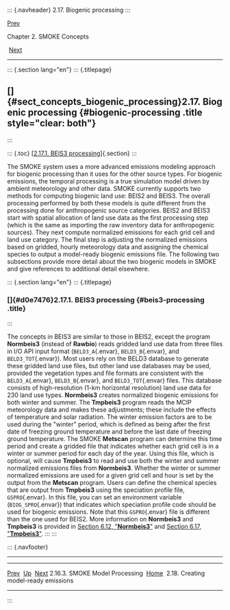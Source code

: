 ::: {.navheader}
2.17. Biogenic processing
:::

[Prev](ch02s16s03.html) 

Chapter 2. SMOKE Concepts

 [Next](ch02s18.html)

------------------------------------------------------------------------

::: {.section lang="en"}
::: {.titlepage}
<div>

<div>

[]{#sect_concepts_biogenic_processing}2.17. Biogenic processing {#biogenic-processing .title style="clear: both"}
---------------------------------------------------------------

</div>

</div>
:::

::: {.toc}
[[2.17.1. BEIS3 processing](ch02s17.html#d0e7476)]{.section}
:::

The SMOKE system uses a more advanced emissions modeling approach for
biogenic processing than it uses for the other source types. For
biogenic emissions, the temporal processing is a true simulation model
driven by ambient meteorology and other data. SMOKE currently supports
two methods for computing biogenic land use: BEIS2 and BEIS3. The
overall processing performed by both these models is quite different
from the processing done for anthropogenic source categories. BEIS2 and
BEIS3 start with spatial allocation of land use data as the first
processing step (which is the same as importing the raw inventory data
for anthropogenic sources). They next compute normalized emissions for
each grid cell and land use category. The final step is adjusting the
normalized emissions based on gridded, hourly meteorology data and
assigning the chemical species to output a model-ready biogenic
emissions file. The following two subsections provide more detail about
the two biogenic models in SMOKE and give references to additional
detail elsewhere.

::: {.section lang="en"}
::: {.titlepage}
<div>

<div>

### []{#d0e7476}2.17.1. BEIS3 processing {#beis3-processing .title}

</div>

</div>
:::

The concepts in BEIS3 are similar to those in BEIS2, except the program
**Normbeis3** (instead of **Rawbio**) reads gridded land use data from
three files in I/O API input format (`BELD3_A`{.envar},
`BELD3_B`{.envar}, and `BELD3_TOT`{.envar}). Most users rely on the
BELD3 database to generate these gridded land use files, but other land
use databases may be used, provided the vegetation types and file
formats are consistent with the `BELD3_A`{.envar}, `BELD3_B`{.envar},
and `BELD3_TOT`{.envar} files. This database consists of high-resolution
(1-km horizontal resolution) land use data for 230 land use types.
**Normbeis3** creates normalized biogenic emissions for both winter and
summer. The **Tmpbeis3** program reads the MCIP meteorology data and
makes these adjustments; these include the effects of temperature and
solar radiation. The winter emission factors are to be used during the
\"winter\" period, which is defined as being after the first date of
freezing ground temperature and before the last date of freezing ground
temperature. The SMOKE **Metscan** program can determine this time
period and create a gridded file that indicates whether each grid cell
is in a winter or summer period for each day of the year. Using this
file, which is optional, will cause **Tmpbeis3** to read and use both
the winter and summer normalized emissions files from **Normbeis3**.
Whether the winter or summer normalized emissions are used for a given
grid cell and hour is set by the output from the **Metscan** program.
Users can define the chemical species that are output from **Tmpbeis3**
using the speciation profile file, `GSPRO`{.envar}. In this file, you
can set an environment variable (`BIOG_SPRO`{.envar}) that indicates
which speciation profile code should be used for biogenic emissions.
Note that this `GSPRO`{.envar} file is different than the one used for
BEIS2. More information on **Normbeis3** and **Tmpbeis3** is provided in
[Section 6.12, "**Normbeis3**"](ch06s12.html "6.12. Normbeis3") and
[Section 6.17, "**Tmpbeis3**"](ch06s17.html "6.17. Tmpbeis3").
:::
:::

::: {.navfooter}

------------------------------------------------------------------------

  --------------------------------- -------------------- ---------------------------------------
  [Prev](ch02s16s03.html)             [Up](ch02.html)                       [Next](ch02s18.html)
  2.16.3. SMOKE Model Processing     [Home](index.html)     2.18. Creating model-ready emissions
  --------------------------------- -------------------- ---------------------------------------
:::
